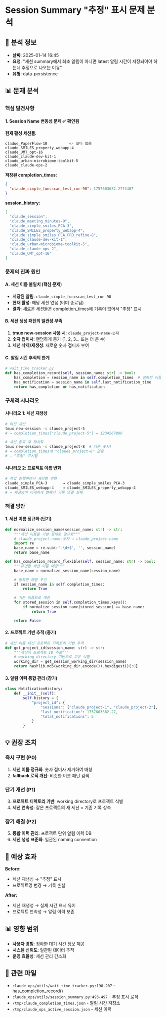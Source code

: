 # Session Summary "추정" 표시 문제 분석

## 📅 분석 정보
- **날짜**: 2025-01-14 16:45
- **요청**: "세션 summary에서 최초 알림이 아니면 latest 알림 시간이 저장되어야 하는데 추정으로 나오는 이유"
- **유형**: data-persistence

## 📊 문제 분석

### 핵심 발견사항

#### 1. Session Name 변동성 문제 ✅ 확인됨
**현재 활성 세션들:**
```
cladue_PaperFlow-10          <- 오타 있음
claude_SMILES_property_webapp-4
claude_UMT_opt-16
claude_claude-dev-kit-1
claude_urban-microbiome-toolkit-5
claude_claude-ops-2
```

**저장된 completion_times:**
```json
{
  "claude_simple_funcscan_test_run-90": 1757603682.2774467
}
```

**session_history:**
```json
[
  "claude_session",
  "claude_meeting_minutes-9",
  "claude_simple_smiles_PCA-3",
  "claude_SMILES_property_webapp-4",
  "claude_simple_smiles_PCA_PRD_refine-8",
  "claude_claude-dev-kit-1",
  "claude_urban-microbiome-toolkit-5",
  "claude_claude-ops-2",
  "claude_UMT_opt-16"
]
```

### 문제의 진짜 원인

#### A. 세션 이름 불일치 (핵심 문제)
- **저장된 알림**: `claude_simple_funcscan_test_run-90`
- **현재 활성**: 해당 세션 없음 (이미 종료됨)
- **결과**: 새로운 세션들은 completion_times에 기록이 없어서 "추정" 표시

#### B. 세션 생성 패턴의 일관성 부족
1. **tmux new-session 사용 시**: `claude_project-name-숫자`
2. **숫자 접미사**: 랜덤하게 증가 (1, 2, 3... 또는 더 큰 수)
3. **세션 삭제/재생성**: 새로운 숫자 접미사 부여

#### C. 알림 시간 추적의 한계
```python
# wait_time_tracker.py
def has_completion_record(self, session_name: str) -> bool:
    has_completion = session_name in self.completion_times  # 정확한 이름 매칭 필요
    has_notification = session_name in self.last_notification_time
    return has_completion or has_notification
```

### 구체적 시나리오

#### 시나리오 1: 세션 재생성
```bash
# 이전 세션
tmux new-session -s claude_project-5
# → completion_times["claude_project-5"] = 1234567890

# 세션 종료 후 재시작
tmux new-session -s claude_project-8  # 다른 숫자!
# → completion_times에 "claude_project-8" 없음
# → "추정" 표시됨
```

#### 시나리오 2: 프로젝트 이름 변화
```bash
# 작업 진행하면서 세션명 변화
claude_simple_PCA-3       → claude_simple_smiles_PCA-3
claude_SMILES_webapp-4    → claude_SMILES_property_webapp-4
# → 세션명이 미세하게 변해서 기록 연결 실패
```

### 해결 방안

#### 1. 세션 이름 정규화 (단기)
```python
def normalize_session_name(session_name: str) -> str:
    """세션 이름을 기본 형태로 정규화"""
    # claude_project-name-숫자 → claude_project-name
    import re
    base_name = re.sub(r'-\d+$', '', session_name)
    return base_name

def has_completion_record_flexible(self, session_name: str) -> bool:
    """유연한 세션 이름 매칭"""
    base_name = normalize_session_name(session_name)

    # 정확한 매칭 우선
    if session_name in self.completion_times:
        return True

    # 기본 이름으로 매칭
    for stored_session in self.completion_times.keys():
        if normalize_session_name(stored_session) == base_name:
            return True

    return False
```

#### 2. 프로젝트 기반 추적 (중기)
```python
# 세션 이름 대신 프로젝트 디렉토리 기반 추적
def get_project_id(session_name: str) -> str:
    """세션의 프로젝트 ID 추출"""
    # working directory 기반으로 고유 식별
    working_dir = get_session_working_dir(session_name)
    return hashlib.md5(working_dir.encode()).hexdigest()[:8]
```

#### 3. 알림 이력 통합 관리 (장기)
```python
class NotificationHistory:
    def __init__(self):
        self.history = {
            "project_id": {
                "sessions": ["claude_project-1", "claude_project-2"],
                "last_notification": 1757603682.27,
                "total_notifications": 5
            }
        }
```

## 💡 권장 조치

### 즉시 구현 (P0)
1. **세션 이름 정규화**: 숫자 접미사 제거하여 매칭
2. **fallback 로직 개선**: 비슷한 이름 패턴 검색

### 단기 개선 (P1)
3. **프로젝트 디렉토리 기반**: working directory로 프로젝트 식별
4. **세션 연속성**: 같은 프로젝트의 새 세션 = 기존 기록 상속

### 장기 해결 (P2)
5. **통합 이력 관리**: 프로젝트 단위 알림 이력 DB
6. **세션 생성 표준화**: 일관된 naming convention

## 🎯 예상 효과

**Before:**
- 세션 재생성 → "추정" 표시
- 프로젝트명 변경 → 기록 손실

**After:**
- 세션 재생성 → 실제 시간 표시 유지
- 프로젝트 연속성 → 알림 이력 보존

## 📊 영향 범위
- **사용자 경험**: 정확한 대기 시간 정보 제공
- **시스템 신뢰도**: 일관된 데이터 추적
- **운영 효율성**: 세션 관리 간소화

## 🔗 관련 파일
- `claude_ops/utils/wait_time_tracker.py:198-207` - has_completion_record()
- `claude_ops/utils/session_summary.py:493-497` - 추정 표시 로직
- `/tmp/claude_completion_times.json` - 알림 시간 저장소
- `/tmp/claude_ops_active_session.json` - 세션 이력